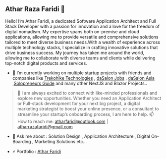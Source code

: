 ## Athar Raza Faridi 👋
Hello! I’m Athar Faridi, a dedicated Software Application Architect and Full Stack Developer with a passion for innovation and a love for the freedom of digital nomadism. My expertise spans both on-premise and cloud applications, allowing me to provide versatile and comprehensive solutions tailored to meet diverse business needs.With a wealth of experience across multiple technology stacks, I specialize in crafting innovative solutions that drive business success. My journey has taken me around the world, allowing me to collaborate with diverse teams and clients while delivering top-notch digital products and services.

- 🔭 I’m currently working on multiple startup projects with friends and companies like <a href="https://trekohike.tech" target="_blank">Trekohike Technologies</a> , <a href="https://jobs.dasalonindia.com" target="_blank">daSalon Jobs</a> , <a href="https://dasalon.asia" target="_blank">daSalon Asia</a> ,<a href="https://solopreneursguide.com" target="_blank">Solopreneurs Guide</a>  and many other NextJS and Blazor Projects..
  
> 🤝 I am always excited to connect with like-minded professionals and explore new opportunities. Whether you need an Application Architect or Full-stack development for your next big project, a digital marketing strategist to boost your online presence, or a consultant to streamline your startup’s onboarding process, I am here to help.
> 📫 How to reach me: atharfaridi@outlook.com | atharrazafaridi@gmail.com
  
- 💬 Ask me about : Solution Design , Application Architecture , Digital On-Boarding , Marketing Solutions etc...
    
- ⚡ Portfolio : <a href="https://atharfaridi.com" target="_blank">Athar Faridi </a>


<!--
**atharefaridi/atharefaridi** is a ✨ _special_ ✨ repository because its `README.md` (this file) appears on your GitHub profile.
About Me 😄
🎓 Formal Education: Senior year student of Telecommunication Engineering at NED University, Karachi, Pakistan.

🤝 Wants to work: I’m available for freelance work.

📝 Share Knowledge: I regularly write articles on my Blog site.

📫 How to reach me: You can contact me at syedamahamfahim@gmail.com.

Read My Lastest Blog 📚


Profiles
https://www.syedamaham.dev/profiles

Here are some ideas to get you started:

- 🔭 I’m currently working on ...
- 🌱 I’m currently learning ...
- 👯 I’m looking to collaborate on ...
- 🤔 I’m looking for help with ...
- 💬 Ask me about ...
- 📫 How to reach me: ...
- 😄 Pronouns: ...
- ⚡ Fun fact: ...
-->
